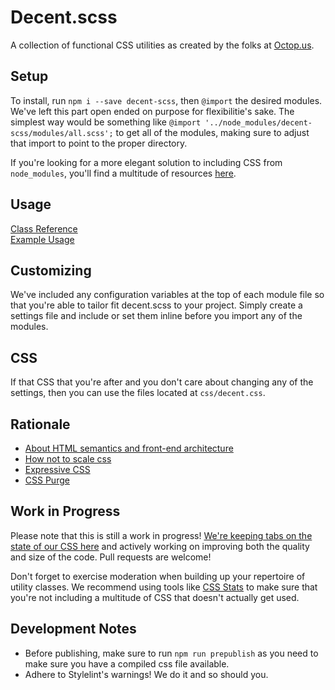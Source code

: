 # Decent.scss

A collection of functional CSS utilities as created by the folks at [Octop.us](http://octop.us).

## Setup

To install, run `npm i --save decent-scss`, then `@import` the desired modules. We've left this part open ended on purpose for flexibilitie's sake. The simplest way would be something like `@import '../node_modules/decent-scss/modules/all.scss';` to get all of the modules, making sure to adjust that import to point to the proper directory.

If you're looking for a more elegant solution to including CSS from `node_modules`, you'll find a multitude of resources [here](https://www.google.com/webhp?sourceid=chrome-instant&ion=1&espv=2&ie=UTF-8#q=import+scss+from+node_modules).

## Usage

[Class Reference](https://github.com/octopuscreative/decent-scss/wiki)  
[Example Usage](http://octopuscreative.github.io/decent-scss/index.html)

## Customizing

We've included any configuration variables at the top of each module file so that you're able to tailor fit decent.scss to your project. Simply create a settings file and include or set them inline before you import any of the modules.

## CSS

If that CSS that you're after and you don't care about changing any of the settings, then you can use the files located at `css/decent.css`.

## Rationale

* [About HTML semantics and front-end architecture](http://nicolasgallagher.com/about-html-semantics-front-end-architecture/)
* [How not to scale css](https://gist.github.com/mrmrs/5d6c3bf60a9ff410fcec)
* [Expressive CSS](http://johnpolacek.github.io/expressive-css/)
* [CSS Purge](http://csspurge.com/)

## Work in Progress

Please note that this is still a work in progress! [We're keeping tabs on the state of our CSS here](http://cssstats.com/stats?url=http%3A%2F%2Foctopuscreative.github.io%2Fdecent-scss%2Findex.html&ua=Browser%20Default) and actively working on improving both the quality and size of the code. Pull requests are welcome!

Don't forget to exercise moderation when building up your repertoire of utility classes. We recommend using tools like [CSS Stats](http://cssstats.com) to make sure that you're not including a multitude of CSS that doesn't actually get used.

## Development Notes

* Before publishing, make sure to run `npm run prepublish` as you need to make sure you have a compiled css file available.
* Adhere to Stylelint's warnings! We do it and so should you.
